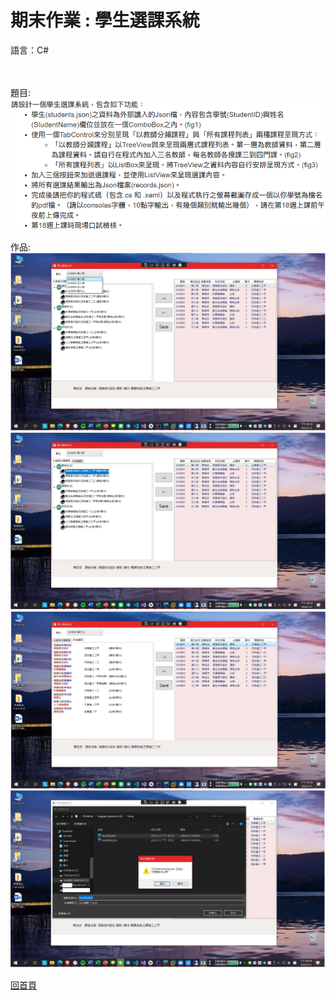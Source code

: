 <h1> 期末作業 : 學生選課系統 </h1>
語言：C#<br>
<br><br>


題目:<br>
<img src="https://github.com/iambjlu/CS_class/raw/master/TreeViewWpfApp/Readme_src/imgq.png"></img>

作品:<br>
<img src="https://github.com/iambjlu/CS_class/raw/master/TreeViewWpfApp/Readme_src/img0.png"></img>
<img src="https://github.com/iambjlu/CS_class/raw/master/TreeViewWpfApp/Readme_src/img1.png"></img>
<img src="https://github.com/iambjlu/CS_class/raw/master/TreeViewWpfApp/Readme_src/img2.png"></img>
<img src="https://github.com/iambjlu/CS_class/raw/master/TreeViewWpfApp/Readme_src/img3.png"></img>


<pre><a href="https://github.com/iambjlu/CS_class">回首頁</a></pre>
